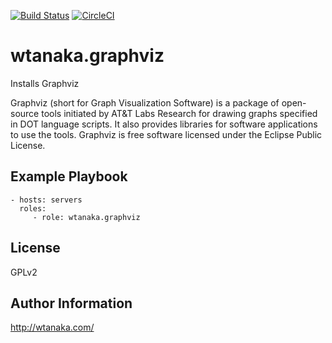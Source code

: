 [![Build Status](https://travis-ci.org/wtanaka/ansible-role-graphviz.svg?branch=master)](https://travis-ci.org/wtanaka/ansible-role-graphviz)
[![CircleCI](https://circleci.com/gh/wtanaka/ansible-role-graphviz.svg?style=svg)](https://circleci.com/gh/wtanaka/ansible-role-graphviz)

wtanaka.graphviz
================

Installs Graphviz

Graphviz (short for Graph Visualization Software) is a package of
open-source tools initiated by AT&T Labs Research for drawing graphs
specified in DOT language scripts. It also provides libraries for
software applications to use the tools. Graphviz is free software
licensed under the Eclipse Public License.

Example Playbook
----------------

    - hosts: servers
      roles:
         - role: wtanaka.graphviz

License
-------

GPLv2

Author Information
------------------

http://wtanaka.com/
